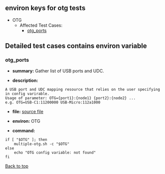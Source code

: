 
## <a id='top'>environ keys for otg tests</a>

- OTG
    - Affected Test Cases:
        - [otg_ports](#otg_ports)

## Detailed test cases contains environ variable
### <a id='otg_ports'>otg_ports</a>
- **summary:**
Gather list of USB ports and UDC.

- **description:**
```
A USB port and UDC mapping resource that relies on the user specifying in config varirable.
Usage of parameter: OTG={port1}:{node1} {port2}:{node2} ...
e.g. OTG=USB-C1:11200000 USB-Micro:112a1000
```

- **file:**
[source file](jobs.pxu#L1)

- **environ:**
OTG

- **command:**
```
if [ "$OTG" ]; then
    multiple-otg.sh -c "$OTG"
else
    echo "OTG config variable: not found"
fi
```
[Back to top](#top)
